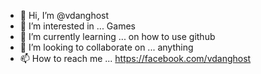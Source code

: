 - 👋 Hi, I’m @vdanghost
- 👀 I’m interested in ... Games
- 🌱 I’m currently learning ... on how to use github
- 💞️ I’m looking to collaborate on ... anything
- 📫 How to reach me ... https://facebook.com/vdanghost

<!---
vdanghost94/vdanghost94 is a ✨ special ✨ repository because its `README.md` (this file) appears on your GitHub profile.
You can click the Preview link to take a look at your changes.
--->
